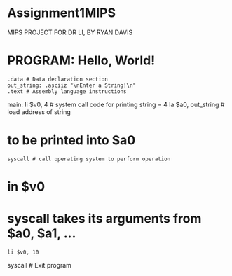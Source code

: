 # Assignment1MIPS
MIPS PROJECT FOR DR LI, BY RYAN DAVIS
# PROGRAM: Hello, World!
	.data # Data declaration section
	out_string: .asciiz "\nEnter a String!\n"
	.text # Assembly language instructions
main: 
	li $v0, 4 # system call code for printing string = 4
	la $a0, out_string # load address of string
# to be printed into $a0
	syscall # call operating system to perform operation
# in $v0
# syscall takes its arguments from $a0, $a1, ...
	li $v0, 10
syscall # Exit program
